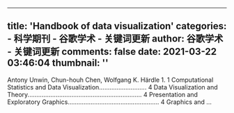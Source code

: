 
---
title: 'Handbook of data visualization'
categories: 
    - 科学期刊
    - 谷歌学术 - 关键词更新
author: 谷歌学术 - 关键词更新
comments: false
date: 2021-03-22 03:46:04
thumbnail: ''
---

<div>   
Antony Unwin, Chun-houh Chen, Wolfgang K. Härdle 1. 1 Computational Statistics and Data Visualization........................... 4 Data Visualization and Theory................................................................. 4 Presentation and Exploratory Graphics.................................................... 4 Graphics and …  
</div>
            